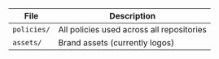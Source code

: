 | File | Description |
| --- | --- |
| `policies/` | All policies used across all repositories |
| `assets/` | Brand assets (currently logos) |
